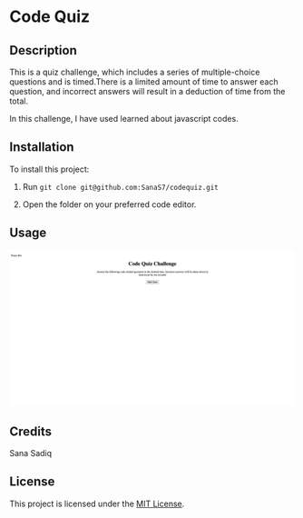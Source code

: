 
# Code Quiz

## Description
This is a quiz challenge, which includes a series of multiple-choice questions and is timed.There is a limited amount of time to answer each question, and incorrect answers will result in a deduction of time from the total.

In this challenge, I have used learned about javascript codes.

## Installation

To install this project:
1. Run
`git clone git@github.com:SanaS7/codequiz.git`

2. Open the folder on your preferred code editor.


## Usage

<img src="images/codequizimage.png" alt="codequiz">


## Credits

Sana Sadiq

## License

This project is licensed under the [MIT License](https://opensource.org/license/mit/).
